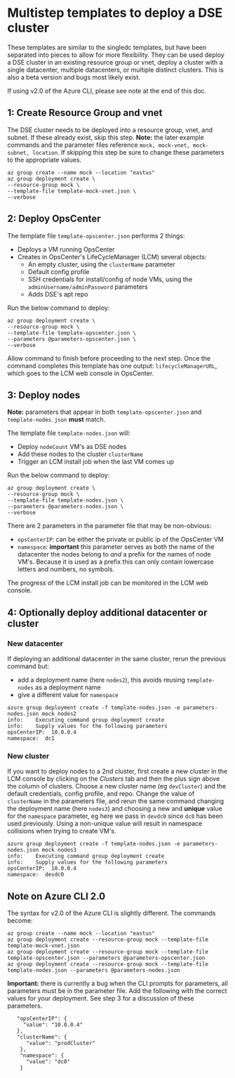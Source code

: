 # Multistep templates to deploy a DSE cluster
These templates are similar to the singledc templates, but have been separated into pieces to allow for more flexibility. They can be used deploy a DSE cluster in an existing resource group or vnet, deploy a cluster with a single datacenter, multiple datacenters, or multiple distinct clusters. This is also a beta version and bugs most likely exist.

If using v2.0 of the Azure CLI, please see note at the end of this doc.

## 1: Create Resource Group and vnet
The DSE cluster needs to be deployed into a resource group, vnet, and subnet. If these already exist, skip this step. **Note:** the later example commands and the parameter files reference `mock, mock-vnet, mock-subnet, location`. If skipping this step be sure to change these parameters to the appropriate values.
```
az group create --name mock --location "eastus"
az group deployment create \
--resource-group mock \
--template-file template-mock-vnet.json \
--verbose
```

## 2: Deploy OpsCenter
The template file `template-opscenter.json` performs 2 things:
- Deploys a VM running OpsCenter
- Creates in OpsCenter's LifeCycleManager (LCM) several objects:
  - An empty cluster, using the `clusterName` parameter
  - Default config profile
  - SSH credentials for install/config of node VMs, using the `adminUsername/adminPassword` parameters
  - Adds DSE's apt repo  

Run the below command to deploy:
```
az group deployment create \
--resource-group mock \
--template-file template-opscenter.json \
--parameters @parameters-opscenter.json \
--verbose
```
Allow command to finish before proceeding to the next step. Once the command completes this template has one output: `lifecycleManagerURL`, which goes to the LCM web console in OpsCenter.

## 3: Deploy nodes
**Note:** parameters that appear in both `template-opscenter.json` and `template-nodes.json` **must** match.

The template file `template-nodes.json` will:
- Deploy `nodeCount` VM's as DSE nodes
- Add these nodes to the cluster `clusterName`
- Trigger an LCM install job when the last VM comes up

Run the below command to deploy:
```
az group deployment create \
--resource-group mock \
--template-file template-nodes.json \
--parameters @parameters-nodes.json \
--verbose
```
There are 2 parameters in the parameter file that may be non-obvious:
  - `opsCenterIP`:  can be either the private or public ip of the OpsCenter VM
  - `namespace`:  **important** this parameter serves as both the name of the datacenter the nodes belong to *and* a prefix for the names of node VM's. Because it is used as a prefix this can only contain lowercase letters and numbers, no symbols.

The progress of the LCM install job can be monitored in the LCM web console.

## 4: Optionally deploy additional datacenter or cluster
### New datacenter
If deploying an additional datacenter in the same cluster, rerun the previous command but:
- add a deployment name (here `nodes2`), this avoids reusing `template-nodes` as a deployment name
- give a different value for `namespace`

```
azure group deployment create -f template-nodes.json -e parameters-nodes.json mock nodes2
info:    Executing command group deployment create
info:    Supply values for the following parameters
opsCenterIP:  10.0.0.4
namespace:  dc1
```
### New cluster
If you want to deploy nodes to a 2nd cluster, first create a new cluster in the LCM console by clicking on the *Clusters* tab and then the plus sign above the column of clusters. Choose a new cluster name (eg `devCluster`) and the default credentials, config profile, and repo. Change the value of `clusterName` in the parameters file, and rerun the same command changing the deployment name (here `nodes3`) and choosing a new and **unique** value for the `namespace` parameter, eg here we pass in `devdc0` since `dc0` has been used previously. Using a non-unique value will result in namespace collisions when trying to create VM's.

```
azure group deployment create -f template-nodes.json -e parameters-nodes.json mock nodes3
info:    Executing command group deployment create
info:    Supply values for the following parameters
opsCenterIP:  10.0.0.4
namespace:  devdc0
```
## Note on Azure CLI 2.0

The syntax for v2.0 of the Azure CLI is slightly different. The commands become:
```
az group create --name mock --location "eastus"
az group deployment create --resource-group mock --template-file template-mock-vnet.json
az group deployment create --resource-group mock --template-file template-opscenter.json --parameters @parameters-opscenter.json
az group deployment create --resource-group mock --template-file template-nodes.json --parameters @parameters-nodes.json
```

**Important:** there is currently a bug when the CLI prompts for parameters, all parameters must be in the parameter file. Add the following with the correct values for your deployment. See step 3 for a discussion of these parameters.
```
   "opsCenterIP": {
     "value": "10.0.0.4"
   },
   "clusterName": {
      "value": "prodCluster"
    },
    "namespace": {
      "value": "dc0"
    }
```
